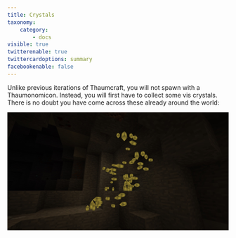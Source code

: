 ```yaml
---
title: Crystals
taxonomy:
    category:
        - docs
visible: true
twitterenable: true
twittercardoptions: summary
facebookenable: false
---
```


Unlike previous iterations of Thaumcraft, you will not spawn with a Thaumonomicon. Instead, you will first have to collect some vis crystals. There is no doubt you have come across these already around the world:

![](crystals-cave.jpg)